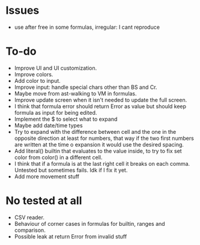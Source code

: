 # Issues
* use after free in some formulas, irregular: I cant reproduce

# To-do
* Improve UI and UI customization.
* Improve colors.
* Add color to input.
* Improve input: handle special chars other than BS and Cr.
* Maybe move from ast-walking to VM in formulas.
* Improve update screen when it isn't needed to update the full screen.
* I think that formula error should return Error as value but should keep
  formula as input for being edited.
* Implement the $ to select what to expand
* Maybe add date/time types
* Try to expand with the difference between cell and the one in the opposite
  direction at least for numbers, that way if the two first numbers are written
  at the time o expansion it would use the desired spacing.
* Add literal() builtin that evaluates to the value inside, to try to fix set
  color from color() in a different cell.
* I think that if a formula is at the last right cell it breaks on each comma.
  Untested but sometimes fails. Idk if I fix it yet.
* Add more movement stuff

# No tested at all
* CSV reader.
* Behaviour of corner cases in formulas for builtin, ranges and comparison.
* Possible leak at return Error from invalid stuff
